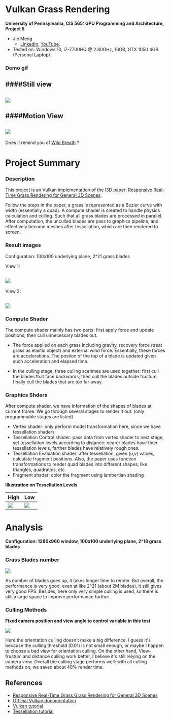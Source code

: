 Vulkan Grass Rendering
========================

**University of Pennsylvania, CIS 565: GPU Programming and Architecture, Project 5**

* Jie Meng
  * [LinkedIn](https://www.linkedin.com/in/jie-meng/), [YouTube](https://www.youtube.com/channel/UC7G8fUcQrrI_1YnXY5sQM6A).
* Tested on: Windows 10, i7-7700HQ @ 2.80GHz, 16GB, GTX 1050 4GB (Personal Laptop)


### Demo gif

####Still view
------------------------
![](img/g1.gif)
-----------------------

####Motion View
---------------------------
![](img/g2.gif)
------------------------

Does it remind you of [Wild Breath](https://www.google.com/search?q=legend+of+zelda+breath+of+the+wild+grass&source=lnms&tbm=isch&sa=X&ved=0ahUKEwj58aWhrbzeAhVJmeAKHUi-DW0Q_AUIFCgC&biw=1396&bih=686#imgrc=1mbfVXdFsBjPbM:) ?

Project Summary
======================

### Description
This project is an Vulkan implementation of the I3D paper: [Responsive Real-Time Grass Rendering for General 3D Scenes](https://www.cg.tuwien.ac.at/research/publications/2017/JAHRMANN-2017-RRTG/JAHRMANN-2017-RRTG-draft.pdf).

Follow the steps in the paper, a grass is represented as a Bezier curve with width (essentially a quad). A compute shader is created to handle physics calculation and culling. Such that all grass blades are processed in parallel. After computation, the unculled blades are pass to graphics pipeline, and effectively become meshes after tessellation, which are then rendered to screen.

### Result images

Configuration: 100x100 underlying plane, 2^21 grass blades

View 1:

![](img/g11.png)
------------------------

View 2:

![](img/g22.png)
------------------------


### Compute Shader

The compute shader mainly has two parts: first apply force and update positions; then cull unnecessary blades out.

 * The force applied on each grass including gravity, recovery force (treat grass as elastic object) and external wind force. Essentially, these forces are accelerations. The postion of the top of a blade is updated given such acceleration and elapsed time.

 * In the culling stage, three culling scehmes are used together: first cull the blades that face backwards; then cull the blades outside frustum; finally cull the blades that are too far away.

### Graphics Shders

After compute shader, we have information of the shapes of blades at current frame. We go through several stages to render it out: (only programmable stages are listed)

 * Vertex shader: only perform model transformation here, since we have tessellation shaders
 * Tessellation Control shader: pass data from vertex shader to next stage, set tessellation levels according to distance: nearer blades have finer tessellation levels, farther blades have relatively rough ones.
 * Tessellation Evaluation shader: after tessellation, given (u,v) values, calculate fragment positions. Also, the paper uses function transformations to render quad blades into different shapes, like triangles, quadratics, etc.
 * Fragment shader: color the fragment using lambertian shading

**Illustration on Tessellation Levels**

High  |   Low
------|-------
![](img/tese1.png) | ![](img/tese2.png)


Analysis
====================

**Configuration: 1280x960 window, 100x100 underlying plane, 2^18 grass blades**

### Grass Blades number

![](img/performance1.png)

As number of blades goes up, it takes longer time to render. But overall, the performance is very good: even at like 2^21 (about 2M blades), it still gives very good FPS. Besides, here only very simple culling is used, so there is still a large space to improve performance further.

### Culling Methods

**Fixed camera position and view angle to control variable in this test**

![](img/performance1.png)

Here the orientation culling doesn't make a big difference. I guess it's because the culling threshold (0.01) is not small enough, or maybe I happen to choose a bad view for orientation culling. On the other hand, View-frustum and distance culling work better, I believe it's still relying on the camera view. Overall the culling stage performs well: with all culling methods on, we saved about 40% render time.



## References

* [Responsive Real-Time Grass Grass Rendering for General 3D Scenes](https://www.cg.tuwien.ac.at/research/publications/2017/JAHRMANN-2017-RRTG/JAHRMANN-2017-RRTG-draft.pdf)
* [Official Vulkan documentation](https://www.khronos.org/registry/vulkan/)
* [Vulkan tutorial](https://vulkan-tutorial.com/)
* [Tessellation tutorial](http://in2gpu.com/2014/07/12/tessellation-tutorial-opengl-4-3/)


